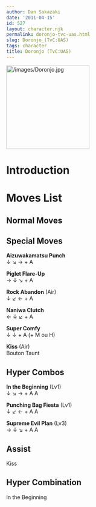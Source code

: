 ```yaml
---
author: Dan Sakazaki
date: '2011-04-15'
id: 527
layout: character.njk
permalink: doronjo-tvc-uas.html
slug: Doronjo_(TvC:UAS)
tags: character
title: Doronjo (TvC:UAS)
---
```


<img src="/images/Doronjo.jpg" title="/images/Doronjo.jpg" width="220"
alt="/images/Doronjo.jpg" />  

# Introduction

# Moves List

## Normal Moves

## Special Moves

**Aizuwakamatsu Punch**  
↓ ↘ → + A

**Piglet Flare-Up**  
→ ↓ ↘ + A

**Rock Abandon** (Air)  
↓ ↙ ← + A

**Naniwa Clutch**  
← ↓ ↙ + A

**Super Comfy**  
↓ ↓ + A (+ M ou H)

**Kiss** (Air)  
Bouton Taunt

## Hyper Combos

**In the Beginning** (Lv1)  
↓ ↘ → + A A

**Punching Bag Fiesta** (Lv1)  
↓ ↙ ← + A A

**Supreme Evil Plan** (Lv3)  
→ ↓ ↘ + A A

## Assist

Kiss

## Hyper Combination

In the Beginning